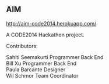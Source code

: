 ## AIM
http://aim-code2014.herokuapp.com/

A CODE2014 Hackathon project.

Contributors:

Sahiti Seemakurti         Programmer Back End   
Bill Xu                   Programmer Back End   
Paula Barcante            Designer   
Wil Schmor                Team Coordinator   

